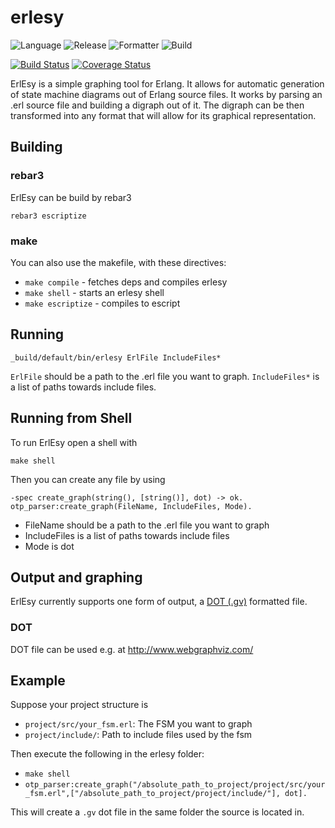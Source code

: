# erlesy


![Language](https://img.shields.io/badge/language-erlang-blue.svg)
![Release](https://img.shields.io/badge/release-R21+-9cf.svg)
![Formatter](https://img.shields.io/badge/formatter-erlang_otp-33d.svg)
![Build](https://img.shields.io/badge/build-rebar3%203.13.1-brightgreen.svg)

[![Build Status](https://api.travis-ci.org/albsch/erlesy.svg?branch=master)](https://api.travis-ci.org/albsch/erlesy.svg?branch=master)
[![Coverage Status](https://coveralls.io/repos/github/albsch/erlesy/badge.svg?branch=master)](https://coveralls.io/github/albsch/erlesy?branch=master)

ErlEsy is a simple graphing tool for Erlang. It allows for automatic generation of state machine diagrams out of Erlang source files. It works by parsing an .erl source file and building a digraph out of it. The digraph can be then transformed into any format that will allow for its graphical representation.


## Building


### rebar3

ErlEsy can be build by rebar3

    rebar3 escriptize

### make

You can also use the makefile, with these directives:

- `make compile` - fetches deps and compiles erlesy
- `make shell` - starts an erlesy shell
- `make escriptize` - compiles to escript

## Running

    _build/default/bin/erlesy ErlFile IncludeFiles*

`ErlFile` should be a path to the .erl file you want to graph.
`IncludeFiles*` is a list of paths towards include files.

## Running from Shell

To run ErlEsy open a shell with

`make shell`

Then you can create any file by using

    -spec create_graph(string(), [string()], dot) -> ok.
    otp_parser:create_graph(FileName, IncludeFiles, Mode).

* FileName should be a path to the .erl file you want to graph
* IncludeFiles is a list of paths towards include files
* Mode is dot

## Output and graphing

ErlEsy currently supports one form of output, a [DOT (.gv)](https://en.wikipedia.org/wiki/DOT_(graph_description_language)) formatted file.

### DOT

DOT file can be used e.g. at http://www.webgraphviz.com/

## Example

Suppose your project structure is

* `project/src/your_fsm.erl`: The FSM you want to graph
* `project/include/`: Path to include files used by the fsm

Then execute the following in the erlesy folder:

* `make shell`
* `otp_parser:create_graph("/absolute_path_to_project/project/src/your_fsm.erl",["/absolute_path_to_project/project/include/"], dot].`

This will create a `.gv` dot file in the same folder the source is located in.
